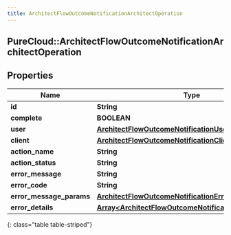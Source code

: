 ```yaml
---
title: ArchitectFlowOutcomeNotificationArchitectOperation
---
```

## PureCloud::ArchitectFlowOutcomeNotificationArchitectOperation

## Properties

|Name | Type | Description | Notes|
|------------ | ------------- | ------------- | -------------|
| **id** | **String** |  | [optional] |
| **complete** | **BOOLEAN** |  | [optional] |
| **user** | [**ArchitectFlowOutcomeNotificationUser**](ArchitectFlowOutcomeNotificationUser.html) |  | [optional] |
| **client** | [**ArchitectFlowOutcomeNotificationClient**](ArchitectFlowOutcomeNotificationClient.html) |  | [optional] |
| **action_name** | **String** |  | [optional] |
| **action_status** | **String** |  | [optional] |
| **error_message** | **String** |  | [optional] |
| **error_code** | **String** |  | [optional] |
| **error_message_params** | [**ArchitectFlowOutcomeNotificationErrorMessageParams**](ArchitectFlowOutcomeNotificationErrorMessageParams.html) |  | [optional] |
| **error_details** | [**Array&lt;ArchitectFlowOutcomeNotificationErrorDetail&gt;**](ArchitectFlowOutcomeNotificationErrorDetail.html) |  | [optional] |
{: class="table table-striped"}


